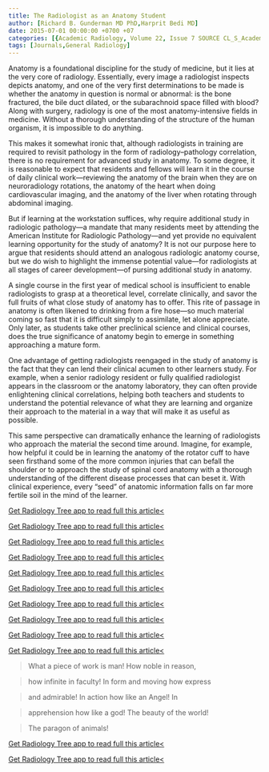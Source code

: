 ```yaml
---
title: The Radiologist as an Anatomy Student
author: [Richard B. Gunderman MD PhD,Harprit Bedi MD]
date: 2015-07-01 00:00:00 +0700 +07
categories: [{Academic Radiology, Volume 22, Issue 7 SOURCE CL_S_AcademicRadiologyVolume22Issue7 1}]
tags: [Journals,General Radiology]
---
```

Anatomy is a foundational discipline for the study of medicine, but it lies at the very core of radiology. Essentially, every image a radiologist inspects depicts anatomy, and one of the very first determinations to be made is whether the anatomy in question is normal or abnormal: is the bone fractured, the bile duct dilated, or the subarachnoid space filled with blood? Along with surgery, radiology is one of the most anatomy-intensive fields in medicine. Without a thorough understanding of the structure of the human organism, it is impossible to do anything.

This makes it somewhat ironic that, although radiologists in training are required to revisit pathology in the form of radiology–pathology correlation, there is no requirement for advanced study in anatomy. To some degree, it is reasonable to expect that residents and fellows will learn it in the course of daily clinical work—reviewing the anatomy of the brain when they are on neuroradiology rotations, the anatomy of the heart when doing cardiovascular imaging, and the anatomy of the liver when rotating through abdominal imaging.

But if learning at the workstation suffices, why require additional study in radiologic pathology—a mandate that many residents meet by attending the American Institute for Radiologic Pathology—and yet provide no equivalent learning opportunity for the study of anatomy? It is not our purpose here to argue that residents should attend an analogous radiologic anatomy course, but we do wish to highlight the immense potential value—for radiologists at all stages of career development—of pursing additional study in anatomy.

A single course in the first year of medical school is insufficient to enable radiologists to grasp at a theoretical level, correlate clinically, and savor the full fruits of what close study of anatomy has to offer. This rite of passage in anatomy is often likened to drinking from a fire hose—so much material coming so fast that it is difficult simply to assimilate, let alone appreciate. Only later, as students take other preclinical science and clinical courses, does the true significance of anatomy begin to emerge in something approaching a mature form.

One advantage of getting radiologists reengaged in the study of anatomy is the fact that they can lend their clinical acumen to other learners study. For example, when a senior radiology resident or fully qualified radiologist appears in the classroom or the anatomy laboratory, they can often provide enlightening clinical correlations, helping both teachers and students to understand the potential relevance of what they are learning and organize their approach to the material in a way that will make it as useful as possible.

This same perspective can dramatically enhance the learning of radiologists who approach the material the second time around. Imagine, for example, how helpful it could be in learning the anatomy of the rotator cuff to have seen firsthand some of the more common injuries that can befall the shoulder or to approach the study of spinal cord anatomy with a thorough understanding of the different disease processes that can beset it. With clinical experience, every “seed” of anatomic information falls on far more fertile soil in the mind of the learner.

[Get Radiology Tree app to read full this article<](https://clinicalpub.com/app)

[Get Radiology Tree app to read full this article<](https://clinicalpub.com/app)

[Get Radiology Tree app to read full this article<](https://clinicalpub.com/app)

[Get Radiology Tree app to read full this article<](https://clinicalpub.com/app)

[Get Radiology Tree app to read full this article<](https://clinicalpub.com/app)

[Get Radiology Tree app to read full this article<](https://clinicalpub.com/app)

[Get Radiology Tree app to read full this article<](https://clinicalpub.com/app)

[Get Radiology Tree app to read full this article<](https://clinicalpub.com/app)

[Get Radiology Tree app to read full this article<](https://clinicalpub.com/app)

[Get Radiology Tree app to read full this article<](https://clinicalpub.com/app)

> What a piece of work is man! How noble in reason,

> how infinite in faculty! In form and moving how express

> and admirable! In action how like an Angel! In

> apprehension how like a god! The beauty of the world!

> The paragon of animals!

[Get Radiology Tree app to read full this article<](https://clinicalpub.com/app)

[Get Radiology Tree app to read full this article<](https://clinicalpub.com/app)